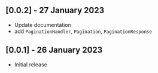 ## [0.0.2] - 27 January 2023
- Update documentation
- add `PaginationHandler`, `Pagination`, `PaginationResponse`
## [0.0.1] - 26 January 2023
- Initial release
